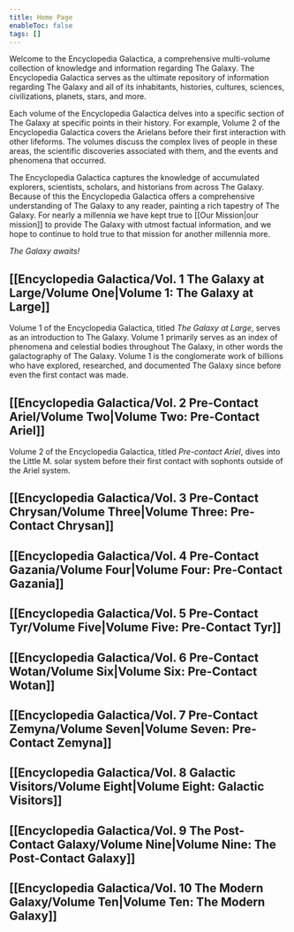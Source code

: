 ```yaml
---
title: Home Page
enableToc: false
tags: []
---
```


Welcome to the Encyclopedia Galactica, a comprehensive multi-volume collection of knowledge and information regarding The Galaxy. The Encyclopedia Galactica serves as the ultimate repository of information regarding The Galaxy and all of its inhabitants, histories, cultures, sciences, civilizations, planets, stars, and more.

Each volume of the Encyclopedia Galactica delves into a specific section of The Galaxy at specific points in their history. For example, Volume 2 of the Encyclopedia Galactica covers the Arielans before their first interaction with other lifeforms. The volumes discuss the complex lives of people in these areas, the scientific discoveries associated with them, and the events and phenomena that occurred.

The Encyclopedia Galactica captures the knowledge of accumulated explorers, scientists, scholars, and historians from across The Galaxy. Because of this the Encyclopedia Galactica offers a comprehensive understanding of The Galaxy to any reader, painting a rich tapestry of The Galaxy. For nearly a millennia we have kept true to [[Our Mission|our mission]] to provide The Galaxy with utmost factual information, and we hope to continue to hold true to that mission for another millennia more.

*The Galaxy awaits!*

## [[Encyclopedia Galactica/Vol. 1 The Galaxy at Large/Volume One|Volume 1: The Galaxy at Large]]

Volume 1 of the Encyclopedia Galactica, titled *The Galaxy at Large*, serves as an introduction to The Galaxy. Volume 1 primarily serves as an index of phenomena and celestial bodies throughout The Galaxy, in other words the galactography of The Galaxy. Volume 1 is the conglomerate work of billions who have explored, researched, and documented The Galaxy since before even the first contact was made.
## [[Encyclopedia Galactica/Vol. 2 Pre-Contact Ariel/Volume Two|Volume Two: Pre-Contact Ariel]]

Volume 2 of the Encyclopedia Galactica, titled *Pre-contact Ariel*, dives into the Little M. solar system before their first contact with sophonts outside of the Ariel system.
## [[Encyclopedia Galactica/Vol. 3 Pre-Contact Chrysan/Volume Three|Volume Three: Pre-Contact Chrysan]]

## [[Encyclopedia Galactica/Vol. 4 Pre-Contact Gazania/Volume Four|Volume Four: Pre-Contact Gazania]]

## [[Encyclopedia Galactica/Vol. 5 Pre-Contact Tyr/Volume Five|Volume Five: Pre-Contact Tyr]]

## [[Encyclopedia Galactica/Vol. 6 Pre-Contact Wotan/Volume Six|Volume Six: Pre-Contact Wotan]]

## [[Encyclopedia Galactica/Vol. 7  Pre-Contact Zemyna/Volume Seven|Volume Seven: Pre-Contact Zemyna]]

## [[Encyclopedia Galactica/Vol. 8 Galactic Visitors/Volume Eight|Volume Eight: Galactic Visitors]]

## [[Encyclopedia Galactica/Vol. 9 The Post-Contact Galaxy/Volume Nine|Volume Nine: The Post-Contact Galaxy]]

## [[Encyclopedia Galactica/Vol. 10 The Modern Galaxy/Volume Ten|Volume Ten: The Modern Galaxy]]